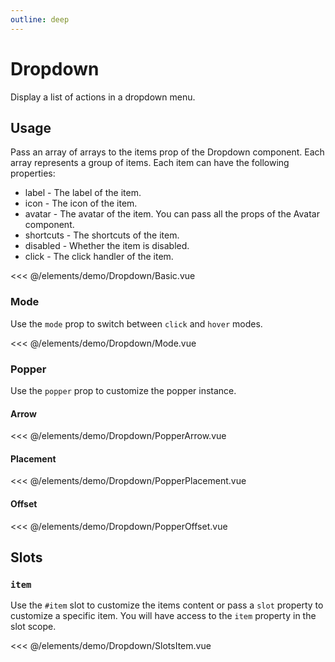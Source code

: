 ```yaml
---
outline: deep
---
```


<script setup>
import Basic from './demo/Dropdown/Basic.vue';
import Mode from './demo/Dropdown/Mode.vue';
import PopperArrow from './demo/Dropdown/PopperArrow.vue';
import PopperPlacement from './demo/Dropdown/PopperPlacement.vue';
import PopperOffset from './demo/Dropdown/PopperOffset.vue';
import SlotsItem from './demo/Dropdown/SlotsItem.vue';
</script>

# Dropdown

Display a list of actions in a dropdown menu.

## Usage

Pass an array of arrays to the items prop of the Dropdown component. Each array represents a group of items. Each item can have the following properties:

- label - The label of the item.
- icon - The icon of the item.
- avatar - The avatar of the item. You can pass all the props of the Avatar component.
- shortcuts - The shortcuts of the item.
- disabled - Whether the item is disabled.
- click - The click handler of the item.

<DemoContainer>
  <Basic/>
</DemoContainer>

<<< @/elements/demo/Dropdown/Basic.vue

### Mode

Use the `mode` prop to switch between `click` and `hover` modes.

<DemoContainer>
  <Mode/>
</DemoContainer>

<<< @/elements/demo/Dropdown/Mode.vue

### Popper

Use the `popper` prop to customize the popper instance.

#### Arrow

<DemoContainer>
  <PopperArrow/>
</DemoContainer>

<<< @/elements/demo/Dropdown/PopperArrow.vue

#### Placement

<DemoContainer>
  <PopperPlacement/>
</DemoContainer>

<<< @/elements/demo/Dropdown/PopperPlacement.vue

#### Offset

<DemoContainer>
  <PopperOffset/>
</DemoContainer>

<<< @/elements/demo/Dropdown/PopperOffset.vue

## Slots

### `item`

Use the `#item` slot to customize the items content or pass a `slot` property to customize a specific item. You will have access to the `item` property in the slot scope.

<DemoContainer>
  <SlotsItem/>
</DemoContainer>

<<< @/elements/demo/Dropdown/SlotsItem.vue